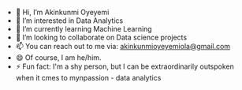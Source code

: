 - 👋 Hi, I’m Akinkunmi Oyeyemi
- 👀 I’m interested in Data Analytics
- 🌱 I’m currently learning Machine Learning 
- 💞️ I’m looking to collaborate on Data science projects 
- 📫 You can reach out to me via: akinkunmioyeyemiola@gmail.com
- 😄 Of course, I am he/him.
- ⚡ Fun fact: I'm a shy person, but I can be extraordinarily outspoken when it cmes to mynpassion - data analytics

<!---
Oyeyemi-akinkunmi/Oyeyemi-akinkunmi is a ✨ special ✨ repository because its `README.md` (this file) appears on your GitHub profile.
You can click the Preview link to take a look at your changes.
--->

